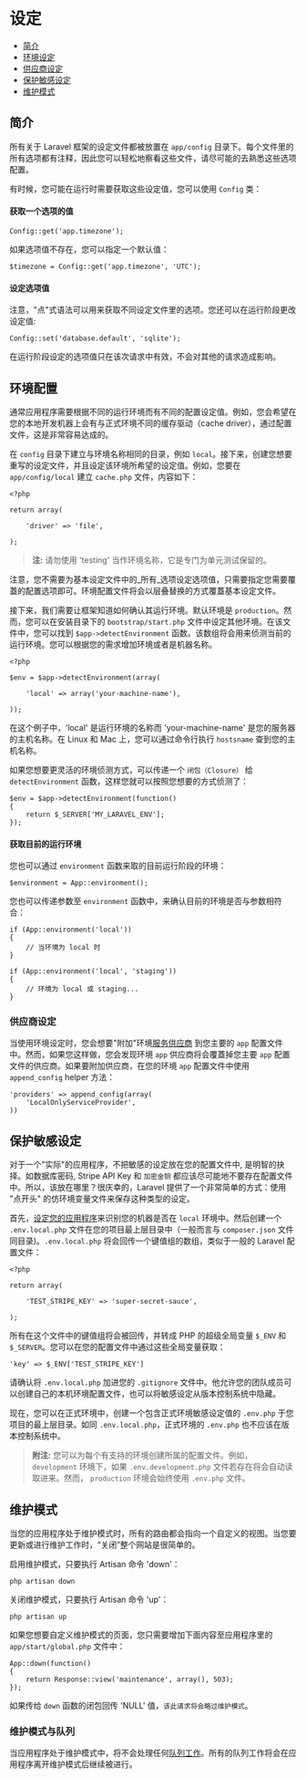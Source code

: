 # 设定

- [简介](#introduction)
- [环境设定](#environment-configuration)
- [供应商设定](#provider-configuration)
- [保护敏感设定](#protecting-sensitive-configuration)
- [维护模式](#maintenance-mode)

<a name="introduction"></a>
## 简介

所有关于 Laravel 框架的设定文件都被放置在 `app/config` 目录下。每个文件里的所有选项都有注释，因此您可以轻松地察看这些文件，请尽可能的去熟悉这些选项配置。

有时候，您可能在运行时需要获取这些设定值，您可以使用 `Config` 类：

#### 获取一个选项的值

	Config::get('app.timezone');

如果选项值不存在，您可以指定一个默认值：

	$timezone = Config::get('app.timezone', 'UTC');

#### 设定选项值

注意，"点"式语法可以用来获取不同设定文件里的选项。您还可以在运行阶段更改设定值:

	Config::set('database.default', 'sqlite');

在运行阶段设定的选项值只在该次请求中有效，不会对其他的请求造成影响。

<a name="environment-configuration"></a>
## 环境配置
通常应用程序需要根据不同的运行环境而有不同的配置设定值。例如，您会希望在您的本地开发机器上会有与正式环境不同的缓存驱动（cache driver），通过配置文件，这是非常容易达成的。

在 `config` 目录下建立与环境名称相同的目录，例如 `local`。接下来，创建您想要重写的设定文件，并且设定该环境所希望的设定值。例如，您要在 `app/config/local` 建立 `cache.php` 文件，内容如下：

	<?php

	return array(

		'driver' => 'file',

	);

> **注:** 请勿使用 'testing' 当作环境名称，它是专门为单元测试保留的。

注意，您不需要为基本设定文件中的_所有_选项设定选项值，只需要指定您需要覆蓋的配置选项即可。环境配置文件将会以层叠替换的方式覆蓋基本设定文件。

接下来，我们需要让框架知道如何确认其运行环境。默认环境是 `production`。然而，您可以在安装目录下的 `bootstrap/start.php` 文件中设定其他环境。在该文件中，您可以找到 `$app->detectEnvironment` 函数。该数组将会用来侦测当前的运行环境。您可以根据您的需求增加环境或者是机器名称。

    <?php

    $env = $app->detectEnvironment(array(

        'local' => array('your-machine-name'),

    ));

在这个例子中，'local' 是运行环境的名称而 'your-machine-name' 是您的服务器的主机名称。在 Linux 和 Mac 上，您可以通过命令行执行 `hostsname` 查到您的主机名称。

如果您想要更灵活的环境侦测方式，可以传递一个 `闭包（Closure）` 给 `detectEnvironment` 函数，这样您就可以按照您想要的方式侦测了：

	$env = $app->detectEnvironment(function()
	{
		return $_SERVER['MY_LARAVEL_ENV'];
	});

#### 获取目前的运行环境

您也可以通过 `environment` 函数来取的目前运行阶段的环境：

	$environment = App::environment();

您也可以传递参数至 `environment` 函数中，来确认目前的环境是否与参数相符合：

	if (App::environment('local'))
	{
		// 当环境为 local 时
	}

	if (App::environment('local', 'staging'))
	{
		// 环境为 local 或 staging...
	}

<a name="provider-configuration"></a>
### 供应商设定

当使用环境设定时，您会想要"附加"环境[服务供应商](/docs/4.2/ioc#service-providers) 到您主要的 `app` 配置文件中。然而，如果您这样做，您会发现环境 `app` 供应商将会覆蓋掉您主要 `app` 配置文件的供应商。如果要附加供应商，在您的环境 `app` 配置文件中使用 `append_config` helper 方法：

	'providers' => append_config(array(
		'LocalOnlyServiceProvider',
	))

<a name="protecting-sensitive-configuration"></a>
## 保护敏感设定

对于一个"实际"的应用程序，不把敏感的设定放在您的配置文件中, 是明智的抉择。如数据库密码, Stripe API Key 和 `加密金钥` 都应该尽可能地不要存在配置文件中。所以，该放在哪里？很庆幸的，Laravel 提供了一个非常简单的方式：使用 "点开头" 的仿环境变量文件来保存这种类型的设定。

首先，[设定您的应用程序](/docs/4.2/configuration#environment-configuration)来识别您的机器是否在 `local` 环境中。然后创建一个 `.env.local.php` 文件在您的项目最上层目录中（一般而言与 `composer.json` 文件同目录)。`.env.local.php` 将会回传一个键值组的数组，类似于一般的 Laravel 配置文件：

	<?php

	return array(

		'TEST_STRIPE_KEY' => 'super-secret-sauce',

	);


所有在这个文件中的键值组将会被回传，并转成 PHP 的超级全局变量 `$_ENV` 和 `$_SERVER`。您可以在您的配置文件中通过这些全局变量获取：

	'key' => $_ENV['TEST_STRIPE_KEY']

请确认将 `.env.local.php` 加进您的 `.gitignore` 文件中。他允许您的团队成员可以创建自己的本机环境配置文件，也可以将敏感设定从版本控制系统中隐藏。

现在，您可以在正式环境中，创建一个包含正式环境敏感设定值的 `.env.php` 于您项目的最上层目录。如同 `.env.local.php`，正式环境的 `.env.php` 也不应该在版本控制系统中。

> **附注:** 您可以为每个有支持的环境创建所属的配置文件。例如，`development` 环境下，如果 `.env.development.php` 文件若存在将会自动读取进来。然而， `production` 环境会始终使用 `.env.php` 文件。

<a name="maintenance-mode"></a>
## 维护模式

当您的应用程序处于维护模式时，所有的路由都会指向一个自定义的视图。当您要更新或进行维护工作时，“关闭”整个网站是很简单的。

启用维护模式，只要执行 Artisan 命令 'down'：

	php artisan down

关闭维护模式，只要执行 Artisan 命令 'up'：

	php artisan up

如果您想要自定义维护模式的页面，您只需要增加下面内容至应用程序里的 `app/start/global.php` 文件中：

	App::down(function()
	{
		return Response::view('maintenance', array(), 503);
	});

如果传给 `down` 函数的闭包回传 'NULL' 值，`该此请求将会略过维护模式`。

### 维护模式与队列

当应用程序处于维护模式中，将不会处理任何[队列工作](/docs/4.2/queues)。所有的队列工作将会在应用程序离开维护模式后继续被进行。
